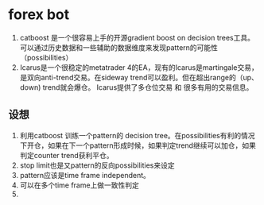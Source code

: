 # forex bot
1. catboost 是一个很容易上手的开源gradient boost on decision trees工具。可以通过历史数据和一些辅助的数据维度来发现pattern的可能性（possibilities）
2. Icarus是一个很稳定的metatrader 4的EA，现有的Icarus是martingale交易，是双向anti-trend交易。在sideway trend可以盈利。但在超出range的（up、down) trend就会爆仓。
Icarus提供了多仓位交易 和 很多有用的交易信息。
## 设想
1. 利用catboost 训练一个pattern的 decision tree。在possibilities有利的情况下开仓，如果在下一个pattern形成时候，如果判定trend继续可以加仓，如果判定counter trend获利平仓。
2. stop limit也是又pattern的反向possibilities来设定
3. pattern应该是time frame independent。
4. 可以在多个time frame上做一致性判定
5. 

